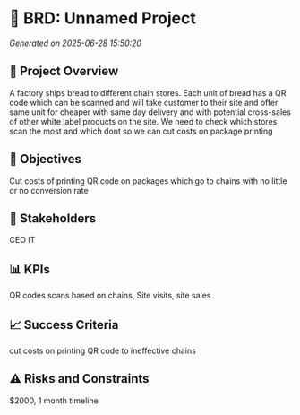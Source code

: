 # 📄 BRD: Unnamed Project
*Generated on 2025-06-28 15:50:20*

## 🧭 Project Overview
A factory ships bread to different chain stores. Each unit of bread has a QR code which can be scanned and will take customer to their site and offer same unit for cheaper with same day delivery and with potential cross-sales of other white label products  on the site. We need to check which stores scan the most and which dont so we can cut costs on package printing

## 🎯 Objectives
Cut costs of printing QR code on packages which go to chains with no little or no conversion rate 

## 👥 Stakeholders
CEO
IT

## 📊 KPIs
QR codes scans based on chains, Site visits, site sales 

## 📈 Success Criteria
cut costs on printing QR code to ineffective chains 

## ⚠️ Risks and Constraints
$2000, 1 month timeline 

